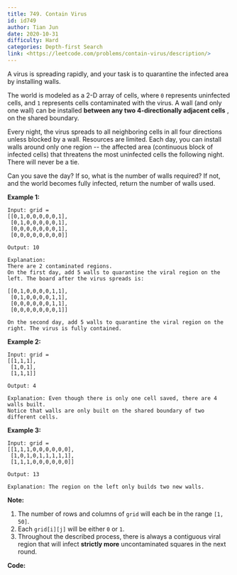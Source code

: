 ```yaml
---
title: 749. Contain Virus
id: id749
author: Tian Jun
date: 2020-10-31
difficulty: Hard
categories: Depth-first Search
link: <https://leetcode.com/problems/contain-virus/description/>
---
```


A virus is spreading rapidly, and your task is to quarantine the infected area
by installing walls.

The world is modeled as a 2-D array of cells, where `0` represents uninfected
cells, and `1` represents cells contaminated with the virus. A wall (and only
one wall) can be installed **between any two 4-directionally adjacent cells**
, on the shared boundary.

Every night, the virus spreads to all neighboring cells in all four directions
unless blocked by a wall. Resources are limited. Each day, you can install
walls around only one region -- the affected area (continuous block of
infected cells) that threatens the most uninfected cells the following night.
There will never be a tie.

Can you save the day? If so, what is the number of walls required? If not, and
the world becomes fully infected, return the number of walls used.

**Example 1:**  
            
	Input: grid =     [[0,1,0,0,0,0,0,1],     [0,1,0,0,0,0,0,1],     [0,0,0,0,0,0,0,1],     [0,0,0,0,0,0,0,0]]    
	Output: 10    
	Explanation:    There are 2 contaminated regions.    On the first day, add 5 walls to quarantine the viral region on the left. The board after the virus spreads is:        [[0,1,0,0,0,0,1,1],     [0,1,0,0,0,0,1,1],     [0,0,0,0,0,0,1,1],     [0,0,0,0,0,0,0,1]]        On the second day, add 5 walls to quarantine the viral region on the right. The virus is fully contained.    

**Example 2:**  
            
	Input: grid =     [[1,1,1],     [1,0,1],     [1,1,1]]    
	Output: 4    
	Explanation: Even though there is only one cell saved, there are 4 walls built.    Notice that walls are only built on the shared boundary of two different cells.    

**Example 3:**  
            
	Input: grid =     [[1,1,1,0,0,0,0,0,0],     [1,0,1,0,1,1,1,1,1],     [1,1,1,0,0,0,0,0,0]]    
	Output: 13    
	Explanation: The region on the left only builds two new walls.    

**Note:**  

  1. The number of rows and columns of `grid` will each be in the range `[1, 50]`.
  2. Each `grid[i][j]` will be either `0` or `1`.
  3. Throughout the described process, there is always a contiguous viral region that will infect **strictly more** uncontaminated squares in the next round.


**Code:**

